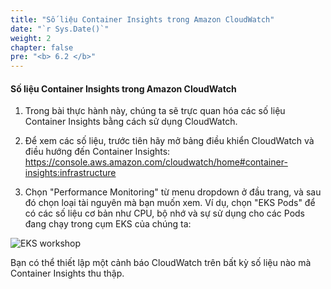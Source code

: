 ```yaml
---
title: "Số liệu Container Insights trong Amazon CloudWatch"
date: "`r Sys.Date()`"
weight: 2
chapter: false
pre: "<b> 6.2 </b>"
---
```


#### Số liệu Container Insights trong Amazon CloudWatch

1. Trong bài thực hành này, chúng ta sẽ trực quan hóa các số liệu Container Insights bằng cách sử dụng CloudWatch.

2. Để xem các số liệu, trước tiên hãy mở bảng điều khiển CloudWatch và điều hướng đến Container Insights: https://console.aws.amazon.com/cloudwatch/home#container-insights:infrastructure


3. Chọn "Performance Monitoring" từ menu dropdown ở đầu trang, và sau đó chọn loại tài nguyên mà bạn muốn xem. Ví dụ, chọn "EKS Pods" để có các số liệu cơ bản như CPU, bộ nhớ và sự sử dụng cho các Pods đang chạy trong cụm EKS của chúng ta:

![EKS workshop](/images/0007/0001.jpg?featherlight=false&width=90pc)

Bạn có thể thiết lập một cảnh báo CloudWatch trên bất kỳ số liệu nào mà Container Insights thu thập.






